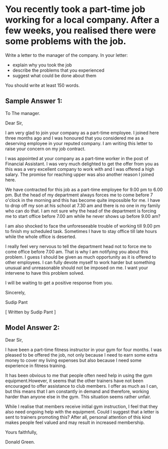 # You recently took a part-time job working for a local company. After a few weeks, you realised there were some problems with the job.

Write a letter to the manager of the company. In your letter:

- explain why you took the job
- describe the problems that you experienced
- suggest what could be done about them

You should write at least 150 words.

## Sample Answer 1:

To
The manager.

Dear Sir,

I am very glad to join your company as a part-time employee. I joined here three months ago and I was honoured that you considered me as a deserving employee in your reputed company. I am writing this letter to raise your concern on my job contract.

I was appointed at your company as a part-time worker in the post of Financial Assistant. I was very much delighted to get the offer from you as this was a very excellent company to work with and I was offered a high salary. The promise for reaching upper was also another reason I joined here.

We have contracted for this job as a part-time employee for 9.00 pm to 6.00 pm. But the head of my department always forces me to come before 7 o'clock in the morning and this has become quite impossible for me. I have to drop off my son at his school at 7.30 am and there is no one in my family who can do that. I am not sure why the head of the department is forcing me to start office before 7.00 am while he never shows up before 9.00 am?

I am also shocked to face the unforeseeable trouble of working till 9.00 pm to finish my scheduled task. Sometimes I have to stay office till late hours while the whole office is deserted.

I really feel very nervous to tell the department head not to force me to come office before 7.00 am. That is why I am notifying you about this problem. I guess I should be given as much opportunity as it is offered to other employees. I can fully devote myself to work harder but something unusual and unreasonable should not be imposed on me. I want your intervene to have this problem solved.

I will be waiting to get a positive response from you.

Sincerely,

Sudip Pant

[ Written by Sudip Pant ]

 

## Model Answer 2:  

Dear Sir,

I have been a part-time fitness instructor in your gym for four months. I was pleased to be offered the job, not only because I need to earn some extra money to cover my living expenses but also because I need some experience in fitness training.

It has been obvious to me that people often need help in using the gym equipment.However, it seems that the other trainers have not been encouraged to offer assistance to club members. I offer as much as I can, but this means that I am constantly in demand and therefore, working harder than anyone else in the gym. This situation seems rather unfair.

While I realise that members receive initial gym instruction, I feel that they also need ongoing help with the equipment. Could I suggest that a letter is sent to trainers promoting this? After all, personal attention of this kind makes people feel valued and may result in increased membership.

Yours faithfully,

Donald Green.